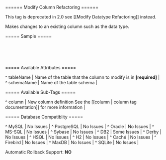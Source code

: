 ====== Modify Column Refactoring ======

This tag is deprecated in 2.0 see [[Modify Datatype Refactoring]] instead.

Makes changes to an existing column such as the data type.

===== Sample =====

<code xml>
<modifyColumn tableName="person">
    <column name="firstname" type="varchar(5000)"/>
</modifyColumn>
</code>

===== Available Attributes =====

^ tableName  | Name of the table that the column to modify is in **[required]**   | 
^ schemaName  | Name of the table schema  | 


===== Available Sub-Tags =====

^ column  | New column definition See the [[column | column tag documentation]] for more information |



===== Database Compatiblity =====

^ MySQL  | No Issues  |
^ PostgreSQL  | No Issues  |
^ Oracle  | No Issues  |
^ MS-SQL  | No Issues  |
^ Sybase  | No Issues  |
^ DB2  | Some Issues  |
^ Derby  | No Issues  |
^ HSQL  | No Issues  |
^ H2  | No Issues  |
^ Caché  | No Issues  |
^ Firebird  | No Issues  |
^ MaxDB  | No Issues  |
^ SQLite  | No Issues  |

Automatic Rollback Support: **NO**
